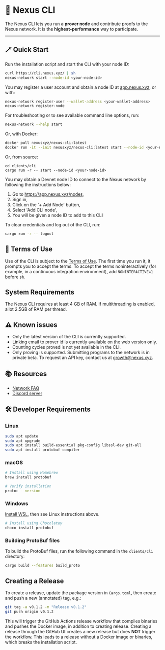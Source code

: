 # 🚀 Nexus CLI

The Nexus CLI lets you run a **prover node** and contribute proofs to the Nexus network.
It is the **highest-performance** way to participate.

---

## 🪄 Quick Start

Run the installation script and start the CLI with your node ID:

```bash
curl https://cli.nexus.xyz/ | sh
nexus-network start --node-id <your-node-id>
```

You may register a user account and obtain a node ID at [app.nexus.xyz](https://app.nexus.xyz), or with:

```bash
nexus-network register-user --wallet-address <your-wallet-address>
nexus-network register-node
```

For troubleshooting or to see available command line options, run:

```bash
nexus-network --help start
```

Or, with Docker:

```bash
docker pull nexusxyz/nexus-cli:latest
docker run -it --init nexusxyz/nexus-cli:latest start --node-id <your-node-id>
```

Or, from source:

```
cd clients/cli
cargo run -r -- start --node-id <your-node-id>
```

You may obtain a Devnet node ID to connect to the Nexus network by following the instructions below:

1) Go to https://app.nexus.xyz/nodes,
2) Sign in,
3) Click on the '+ Add Node' button,
4) Select 'Add CLI node',
5) You will be given a node ID to add to this CLI

To clear credentials and log out of the CLI, run:

```bash
cargo run -r -- logout
```

## 📜 Terms of Use

Use of the CLI is subject to the [Terms of Use](https://nexus.xyz/terms-of-use).
The first time you run it, it prompts you to accept the terms. To accept the terms
noninteractively (for example, in a continuous integration environment),
add `NONINTERACTIVE=1` before `sh`.

## System Requirements

The Nexus CLI requires at least 4 GB of RAM. If multithreading is enabled, allot 2.5GB of RAM per thread.

## ⚠️ Known issues

* Only the latest version of the CLI is currently supported.
* Linking email to prover id is currently available on the web version only.
* Counting cycles proved is not yet available in the CLI.
* Only proving is supported. Submitting programs to the network is in private beta.
  To request an API key, contact us at growth@nexus.xyz.

## 📚 Resources

* [Network FAQ](https://docs.nexus.xyz/layer-1/network-devnet/faq)
* [Discord server](https://discord.gg/nexus-xyz)

## 🛠 Developer Requirements

### Linux

```bash
sudo apt update
sudo apt upgrade
sudo apt install build-essential pkg-config libssl-dev git-all
sudo apt install protobuf-compiler
```

### macOS

```bash
# Install using Homebrew
brew install protobuf

# Verify installation
protoc --version
```

### Windows

[Install WSL](https://learn.microsoft.com/en-us/windows/wsl/install),
then see Linux instructions above.

```bash
# Install using Chocolatey
choco install protobuf
```

### Building ProtoBuf files

To build the ProtoBuf files, run the following command in the `clients/cli` directory:

```bash
cargo build --features build_proto
```

## Creating a Release

To create a release, update the package version in `Cargo.toml`, then create and push a new (annotated) tag, e.g.:

```bash
git tag -a v0.1.2 -m "Release v0.1.2"
git push origin v0.1.2
```

This will trigger the GitHub Actions release workflow that compiles binaries and pushes the Docker image, in
addition to creating release. Creating a release through the GitHub UI creates a new release but does **NOT** trigger
the workflow. This leads to a release without a Docker image or binaries, which breaks the installation script.